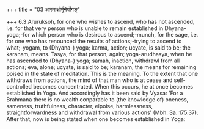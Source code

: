 +++
title = "03 आरुरुक्षोर्मुनेर्योगङ्"

+++
6.3 Aruruksoh, for one who wishes to ascend, who has not ascended, i.e.
for that very person who is unable to remain established in
Dhyana-yoga;-for which person who is desirous to ascend;-munch, for the
sage, i.e. for one who has renounced the results of actions;-trying to
ascend to what;-yogam, to (Dhyana-) yoga; karma, action; ucyate, is said
to be; the karanam, means. Tasya, for that person, again;
yoga-arudhasya, when he has ascended to (Dhyana-) yoga; samah, inaction,
withdrawl from all actions; eva, alone; ucyate, is said to be; karanam,
the means for remaining poised in the state of meditation. This is the
meaning. To the extent that one withdraws from actions, the mind of that
man who is at cease and self-controlled becomes concentrated. When this
occurs, he at once becomes established in Yoga. And accordingly has it
been said by Vyasa: 'For a Brahmana there is no wealth conparable to
(the knowledge of) oneness, sameness, truthfulness, character, eipoise,
harmlessness, straightforwardness and withdrawal from various actions'
(Mbh. Sa. 175.37). After that, now is being stated when one becomes
established in Yoga:
